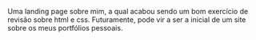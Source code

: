 Uma landing page sobre mim, a qual acabou sendo um bom exercício de revisão sobre html e css. Futuramente, pode vir a ser a inicial de um site sobre os meus portfólios pessoais.
